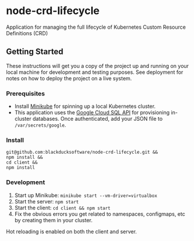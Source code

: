 # node-crd-lifecycle
Application for managing the full lifecycle of Kubernetes Custom Resource Definitions (CRD)

## Getting Started
These instructions will get you a copy of the project up and running on your local machine for development and testing purposes. See deployment for notes on how to deploy the project on a live system.

### Prerequisites
* Install [Minikube](https://github.com/kubernetes/minikube) for spinning up a local Kubernetes cluster.
* This application uses the [Google Cloud SQL API](https://cloud.google.com/sql/docs/mysql/admin-api/) for provisioning in-cluster databases. Once authenticated, add your JSON file to `/var/secrets/google`.

### Install
```
git@github.com:blackducksoftware/node-crd-lifecycle.git &&
npm install &&
cd client &&
npm install
```

### Development
1. Start up Minikube: `minikube start --vm-driver=virtualbox`
2. Start the server: `npm start`
3. Start the client: `cd client && npm start`
4. Fix the obvious errors you get related to namespaces, configmaps, etc by creating them in your cluster.

Hot reloading is enabled on both the client and server.
